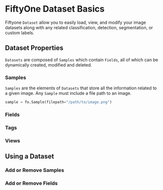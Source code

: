 # FiftyOne Dataset Basics

Fiftyone `Dataset` allow you to easily load, view, and modify your image
datasets along with any related classification, detection, segmentation, or
custom labels.

## Dataset Properties

`Datasets` are composed of `Samples` which contain `Fields`, all of which can
be dynamically created, modified and deleted.

### Samples

`Samples` are the elements of `Datasets` that store all the information related
to a given image. Any `Sample` must include a file path to an image.

```python
sample = fo.Sample(filepath="/path/to/image.png")
```

### Fields

### Tags

### Views

## Using a Dataset

### Add or Remove Samples

### Add or Remove Fields
